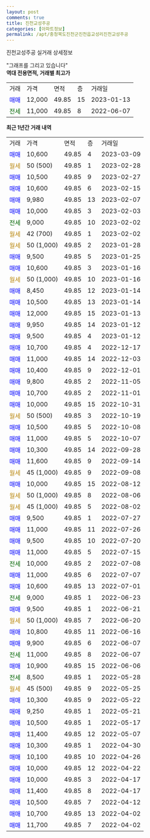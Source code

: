 ```yaml
---
layout: post
comments: true
title: 진천교성주공
categories: [아파트정보]
permalink: /apt/충청북도진천군진천읍교성리진천교성주공
---
```


진천교성주공 실거래 상세정보

<script type="text/javascript">
  google.charts.load('current', {'packages':['line', 'corechart']});
  google.charts.setOnLoadCallback(drawChart);

  function drawChart() {
    var data = new google.visualization.DataTable();
    data.addColumn('date', '거래일');
    data.addColumn('number', "매매");
    data.addColumn('number', "전세");
    data.addColumn('number', "전매");

    data.addRows([[new Date(Date.parse("2023-03-09")), 10600, null, null], [new Date(Date.parse("2023-02-28")), null, null, null], [new Date(Date.parse("2023-02-27")), 10500, null, null], [new Date(Date.parse("2023-02-15")), 10600, null, null], [new Date(Date.parse("2023-02-07")), 9980, null, null], [new Date(Date.parse("2023-02-03")), 10000, null, null], [new Date(Date.parse("2023-02-02")), null, 9000, null], [new Date(Date.parse("2023-02-02")), null, null, null], [new Date(Date.parse("2023-01-28")), null, null, null], [new Date(Date.parse("2023-01-25")), 9500, null, null], [new Date(Date.parse("2023-01-16")), 10600, null, null], [new Date(Date.parse("2023-01-16")), null, null, null], [new Date(Date.parse("2023-01-14")), 8450, null, null], [new Date(Date.parse("2023-01-14")), 10500, null, null], [new Date(Date.parse("2023-01-13")), 12000, null, null], [new Date(Date.parse("2023-01-12")), 9950, null, null], [new Date(Date.parse("2023-01-12")), 9500, null, null], [new Date(Date.parse("2022-12-17")), 10700, null, null], [new Date(Date.parse("2022-12-03")), 11000, null, null], [new Date(Date.parse("2022-12-01")), 10400, null, null], [new Date(Date.parse("2022-11-05")), 9800, null, null], [new Date(Date.parse("2022-11-01")), 10700, null, null], [new Date(Date.parse("2022-10-31")), 10000, null, null], [new Date(Date.parse("2022-10-19")), null, null, null], [new Date(Date.parse("2022-10-08")), 10500, null, null], [new Date(Date.parse("2022-10-07")), 11000, null, null], [new Date(Date.parse("2022-09-28")), 10300, null, null], [new Date(Date.parse("2022-09-14")), 11600, null, null], [new Date(Date.parse("2022-09-08")), null, null, null], [new Date(Date.parse("2022-08-12")), 10000, null, null], [new Date(Date.parse("2022-08-06")), null, null, null], [new Date(Date.parse("2022-08-02")), null, null, null], [new Date(Date.parse("2022-07-27")), 9500, null, null], [new Date(Date.parse("2022-07-26")), 11000, null, null], [new Date(Date.parse("2022-07-20")), 9500, null, null], [new Date(Date.parse("2022-07-15")), 11000, null, null], [new Date(Date.parse("2022-07-08")), null, 10000, null], [new Date(Date.parse("2022-07-07")), 11000, null, null], [new Date(Date.parse("2022-07-01")), 10600, null, null], [new Date(Date.parse("2022-06-23")), null, 9000, null], [new Date(Date.parse("2022-06-21")), 9500, null, null], [new Date(Date.parse("2022-06-20")), null, null, null], [new Date(Date.parse("2022-06-16")), 10800, null, null], [new Date(Date.parse("2022-06-07")), 9900, null, null], [new Date(Date.parse("2022-06-07")), null, 11000, null], [new Date(Date.parse("2022-06-06")), 10900, null, null], [new Date(Date.parse("2022-05-28")), null, 8500, null], [new Date(Date.parse("2022-05-25")), null, null, null], [new Date(Date.parse("2022-05-22")), 10300, null, null], [new Date(Date.parse("2022-05-21")), 9250, null, null], [new Date(Date.parse("2022-05-17")), 10500, null, null], [new Date(Date.parse("2022-05-07")), 11400, null, null], [new Date(Date.parse("2022-04-30")), 10300, null, null], [new Date(Date.parse("2022-04-26")), 10100, null, null], [new Date(Date.parse("2022-04-22")), 10000, null, null], [new Date(Date.parse("2022-04-17")), 10000, null, null], [new Date(Date.parse("2022-04-17")), 11400, null, null], [new Date(Date.parse("2022-04-12")), 10500, null, null], [new Date(Date.parse("2022-04-02")), 10700, null, null], [new Date(Date.parse("2022-04-02")), 11700, null, null]]);

    var options = {
      hAxis: {
        format: 'yyyy/MM/dd'
      },    
      lineWidth: 0,
      pointsVisible: true,    
      title: '최근 1년간 유형별 실거래가 분포',
      legend: { position: 'bottom' }
    };

    var formatter = new google.visualization.NumberFormat({pattern:'###,###'} );
    formatter.format(data, 1);
    formatter.format(data, 2);
    
    setTimeout(function() {
        var chart = new google.visualization.LineChart(document.getElementById('columnchart_material'));
        chart.draw(data, (options));
        document.getElementById('loading').style.display = 'none';
    }, 200);
  }
</script>


<div id="loading" style="z-index:20; display: block; margin-left: 0px">"그래프를 그리고 있습니다"</div>
<div id="columnchart_material" style="width: 95%; margin-left: 0px; display: block"></div>
<!-- contents start -->
<b>역대 전용면적, 거래별 최고가</b>
<table class="sortable">
    <tr>
      <td>거래</td>
      <td>가격</td>
      <td>면적</td>
      <td>층</td>
      <td>거래일</td>
    </tr>
        <tr>
          <td><a style="color: blue">매매</a></td>
          <td>12,000</td>
          <td>49.85</td>
          <td>15</td>
          <td>2023-01-13</td>
        </tr>        
        <tr>
              <td><a style="color: darkgreen">전세</a></td>
              <td>11,000</td>
              <td>49.85</td>
              <td>8</td>
              <td>2022-06-07</td>
            </tr>        
    
</table>

<b>최근 1년간 거래 내역</b>

<table class="sortable">
    <tr>
      <td>거래</td>
      <td>가격</td>
      <td>면적</td>
      <td>층</td>
      <td>거래일</td>
    </tr>
    <tr>
      <td><a style="color: blue">매매</a></td>
      <td>10,600</td>
      <td>49.85</td>
      <td>4</td>
      <td>2023-03-09</td>
    </tr>          <tr>
      <td><a style="color: darkgoldenrod">월세</a></td>
      <td>50 (500)</td>
      <td>49.85</td>
      <td>1</td>
      <td>2023-02-28</td>
    </tr>          <tr>
      <td><a style="color: blue">매매</a></td>
      <td>10,500</td>
      <td>49.85</td>
      <td>9</td>
      <td>2023-02-27</td>
    </tr>          <tr>
      <td><a style="color: blue">매매</a></td>
      <td>10,600</td>
      <td>49.85</td>
      <td>6</td>
      <td>2023-02-15</td>
    </tr>          <tr>
      <td><a style="color: blue">매매</a></td>
      <td>9,980</td>
      <td>49.85</td>
      <td>13</td>
      <td>2023-02-07</td>
    </tr>          <tr>
      <td><a style="color: blue">매매</a></td>
      <td>10,000</td>
      <td>49.85</td>
      <td>3</td>
      <td>2023-02-03</td>
    </tr>          <tr>
      <td><a style="color: darkgreen">전세</a></td>
      <td>9,000</td>
      <td>49.85</td>
      <td>10</td>
      <td>2023-02-02</td>
    </tr>          <tr>
      <td><a style="color: darkgoldenrod">월세</a></td>
      <td>42 (700)</td>
      <td>49.85</td>
      <td>1</td>
      <td>2023-02-02</td>
    </tr>          <tr>
      <td><a style="color: darkgoldenrod">월세</a></td>
      <td>50 (1,000)</td>
      <td>49.85</td>
      <td>2</td>
      <td>2023-01-28</td>
    </tr>          <tr>
      <td><a style="color: blue">매매</a></td>
      <td>9,500</td>
      <td>49.85</td>
      <td>5</td>
      <td>2023-01-25</td>
    </tr>          <tr>
      <td><a style="color: blue">매매</a></td>
      <td>10,600</td>
      <td>49.85</td>
      <td>3</td>
      <td>2023-01-16</td>
    </tr>          <tr>
      <td><a style="color: darkgoldenrod">월세</a></td>
      <td>50 (1,000)</td>
      <td>49.85</td>
      <td>10</td>
      <td>2023-01-16</td>
    </tr>          <tr>
      <td><a style="color: blue">매매</a></td>
      <td>8,450</td>
      <td>49.85</td>
      <td>12</td>
      <td>2023-01-14</td>
    </tr>          <tr>
      <td><a style="color: blue">매매</a></td>
      <td>10,500</td>
      <td>49.85</td>
      <td>13</td>
      <td>2023-01-14</td>
    </tr>          <tr>
      <td><a style="color: blue">매매</a></td>
      <td>12,000</td>
      <td>49.85</td>
      <td>15</td>
      <td>2023-01-13</td>
    </tr>          <tr>
      <td><a style="color: blue">매매</a></td>
      <td>9,950</td>
      <td>49.85</td>
      <td>14</td>
      <td>2023-01-12</td>
    </tr>          <tr>
      <td><a style="color: blue">매매</a></td>
      <td>9,500</td>
      <td>49.85</td>
      <td>4</td>
      <td>2023-01-12</td>
    </tr>          <tr>
      <td><a style="color: blue">매매</a></td>
      <td>10,700</td>
      <td>49.85</td>
      <td>4</td>
      <td>2022-12-17</td>
    </tr>          <tr>
      <td><a style="color: blue">매매</a></td>
      <td>11,000</td>
      <td>49.85</td>
      <td>14</td>
      <td>2022-12-03</td>
    </tr>          <tr>
      <td><a style="color: blue">매매</a></td>
      <td>10,400</td>
      <td>49.85</td>
      <td>9</td>
      <td>2022-12-01</td>
    </tr>          <tr>
      <td><a style="color: blue">매매</a></td>
      <td>9,800</td>
      <td>49.85</td>
      <td>2</td>
      <td>2022-11-05</td>
    </tr>          <tr>
      <td><a style="color: blue">매매</a></td>
      <td>10,700</td>
      <td>49.85</td>
      <td>2</td>
      <td>2022-11-01</td>
    </tr>          <tr>
      <td><a style="color: blue">매매</a></td>
      <td>10,000</td>
      <td>49.85</td>
      <td>15</td>
      <td>2022-10-31</td>
    </tr>          <tr>
      <td><a style="color: darkgoldenrod">월세</a></td>
      <td>50 (500)</td>
      <td>49.85</td>
      <td>3</td>
      <td>2022-10-19</td>
    </tr>          <tr>
      <td><a style="color: blue">매매</a></td>
      <td>10,500</td>
      <td>49.85</td>
      <td>5</td>
      <td>2022-10-08</td>
    </tr>          <tr>
      <td><a style="color: blue">매매</a></td>
      <td>11,000</td>
      <td>49.85</td>
      <td>5</td>
      <td>2022-10-07</td>
    </tr>          <tr>
      <td><a style="color: blue">매매</a></td>
      <td>10,300</td>
      <td>49.85</td>
      <td>14</td>
      <td>2022-09-28</td>
    </tr>          <tr>
      <td><a style="color: blue">매매</a></td>
      <td>11,600</td>
      <td>49.85</td>
      <td>9</td>
      <td>2022-09-14</td>
    </tr>          <tr>
      <td><a style="color: darkgoldenrod">월세</a></td>
      <td>45 (1,000)</td>
      <td>49.85</td>
      <td>9</td>
      <td>2022-09-08</td>
    </tr>          <tr>
      <td><a style="color: blue">매매</a></td>
      <td>10,000</td>
      <td>49.85</td>
      <td>15</td>
      <td>2022-08-12</td>
    </tr>          <tr>
      <td><a style="color: darkgoldenrod">월세</a></td>
      <td>50 (1,000)</td>
      <td>49.85</td>
      <td>8</td>
      <td>2022-08-06</td>
    </tr>          <tr>
      <td><a style="color: darkgoldenrod">월세</a></td>
      <td>45 (1,000)</td>
      <td>49.85</td>
      <td>5</td>
      <td>2022-08-02</td>
    </tr>          <tr>
      <td><a style="color: blue">매매</a></td>
      <td>9,500</td>
      <td>49.85</td>
      <td>1</td>
      <td>2022-07-27</td>
    </tr>          <tr>
      <td><a style="color: blue">매매</a></td>
      <td>11,000</td>
      <td>49.85</td>
      <td>11</td>
      <td>2022-07-26</td>
    </tr>          <tr>
      <td><a style="color: blue">매매</a></td>
      <td>9,500</td>
      <td>49.85</td>
      <td>10</td>
      <td>2022-07-20</td>
    </tr>          <tr>
      <td><a style="color: blue">매매</a></td>
      <td>11,000</td>
      <td>49.85</td>
      <td>5</td>
      <td>2022-07-15</td>
    </tr>          <tr>
      <td><a style="color: darkgreen">전세</a></td>
      <td>10,000</td>
      <td>49.85</td>
      <td>2</td>
      <td>2022-07-08</td>
    </tr>          <tr>
      <td><a style="color: blue">매매</a></td>
      <td>11,000</td>
      <td>49.85</td>
      <td>6</td>
      <td>2022-07-07</td>
    </tr>          <tr>
      <td><a style="color: blue">매매</a></td>
      <td>10,600</td>
      <td>49.85</td>
      <td>13</td>
      <td>2022-07-01</td>
    </tr>          <tr>
      <td><a style="color: darkgreen">전세</a></td>
      <td>9,000</td>
      <td>49.85</td>
      <td>1</td>
      <td>2022-06-23</td>
    </tr>          <tr>
      <td><a style="color: blue">매매</a></td>
      <td>9,500</td>
      <td>49.85</td>
      <td>1</td>
      <td>2022-06-21</td>
    </tr>          <tr>
      <td><a style="color: darkgoldenrod">월세</a></td>
      <td>50 (1,000)</td>
      <td>49.85</td>
      <td>7</td>
      <td>2022-06-20</td>
    </tr>          <tr>
      <td><a style="color: blue">매매</a></td>
      <td>10,800</td>
      <td>49.85</td>
      <td>11</td>
      <td>2022-06-16</td>
    </tr>          <tr>
      <td><a style="color: blue">매매</a></td>
      <td>9,900</td>
      <td>49.85</td>
      <td>6</td>
      <td>2022-06-07</td>
    </tr>          <tr>
      <td><a style="color: darkgreen">전세</a></td>
      <td>11,000</td>
      <td>49.85</td>
      <td>8</td>
      <td>2022-06-07</td>
    </tr>          <tr>
      <td><a style="color: blue">매매</a></td>
      <td>10,900</td>
      <td>49.85</td>
      <td>15</td>
      <td>2022-06-06</td>
    </tr>          <tr>
      <td><a style="color: darkgreen">전세</a></td>
      <td>8,500</td>
      <td>49.85</td>
      <td>1</td>
      <td>2022-05-28</td>
    </tr>          <tr>
      <td><a style="color: darkgoldenrod">월세</a></td>
      <td>45 (500)</td>
      <td>49.85</td>
      <td>9</td>
      <td>2022-05-25</td>
    </tr>          <tr>
      <td><a style="color: blue">매매</a></td>
      <td>10,300</td>
      <td>49.85</td>
      <td>9</td>
      <td>2022-05-22</td>
    </tr>          <tr>
      <td><a style="color: blue">매매</a></td>
      <td>9,250</td>
      <td>49.85</td>
      <td>1</td>
      <td>2022-05-21</td>
    </tr>          <tr>
      <td><a style="color: blue">매매</a></td>
      <td>10,500</td>
      <td>49.85</td>
      <td>1</td>
      <td>2022-05-17</td>
    </tr>          <tr>
      <td><a style="color: blue">매매</a></td>
      <td>11,400</td>
      <td>49.85</td>
      <td>12</td>
      <td>2022-05-07</td>
    </tr>          <tr>
      <td><a style="color: blue">매매</a></td>
      <td>10,300</td>
      <td>49.85</td>
      <td>1</td>
      <td>2022-04-30</td>
    </tr>          <tr>
      <td><a style="color: blue">매매</a></td>
      <td>10,100</td>
      <td>49.85</td>
      <td>10</td>
      <td>2022-04-26</td>
    </tr>          <tr>
      <td><a style="color: blue">매매</a></td>
      <td>10,000</td>
      <td>49.85</td>
      <td>12</td>
      <td>2022-04-22</td>
    </tr>          <tr>
      <td><a style="color: blue">매매</a></td>
      <td>10,000</td>
      <td>49.85</td>
      <td>3</td>
      <td>2022-04-17</td>
    </tr>          <tr>
      <td><a style="color: blue">매매</a></td>
      <td>11,400</td>
      <td>49.85</td>
      <td>8</td>
      <td>2022-04-17</td>
    </tr>          <tr>
      <td><a style="color: blue">매매</a></td>
      <td>10,500</td>
      <td>49.85</td>
      <td>7</td>
      <td>2022-04-12</td>
    </tr>          <tr>
      <td><a style="color: blue">매매</a></td>
      <td>10,700</td>
      <td>49.85</td>
      <td>13</td>
      <td>2022-04-02</td>
    </tr>          <tr>
      <td><a style="color: blue">매매</a></td>
      <td>11,700</td>
      <td>49.85</td>
      <td>7</td>
      <td>2022-04-02</td>
    </tr>      </table>
<!-- contents end -->    

